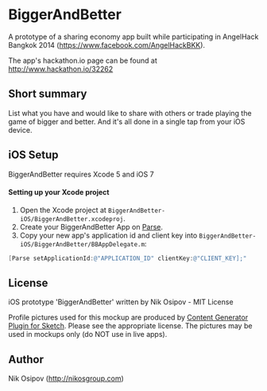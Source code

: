 BiggerAndBetter
===============

A prototype of a sharing economy app built while participating in AngelHack Bangkok 2014 (https://www.facebook.com/AngelHackBKK).

The app's hackathon.io page can be found at http://www.hackathon.io/32262

Short summary
-------------
List what you have and would like to share with others or trade playing the game of bigger and better. And it's all done in a single tap from your iOS device.


## iOS Setup
BiggerAndBetter requires Xcode 5 and iOS 7
#### Setting up your Xcode project
1. Open the Xcode project at `BiggerAndBetter-iOS/BiggerAndBetter.xcodeproj`.
2. Create your BiggerAndBetter App on [Parse](https://parse.com/apps).
3. Copy your new app's application id and client key into `BiggerAndBetter-iOS/BiggerAndBetter/BBAppDelegate.m`:

```objective-c
[Parse setApplicationId:@"APPLICATION_ID" clientKey:@"CLIENT_KEY];"
```

License
-------
iOS prototype 'BiggerAndBetter' written by Nik Osipov - MIT License

Profile pictures used for this mockup are produced by [Content Generator Plugin for Sketch](https://github.com/timuric/Content-generator-sketch-plugin). Please see the appropriate license. The pictures may be used in mockups only (do NOT use in live apps).

Author
------
Nik Osipov (http://nikosgroup.com)
